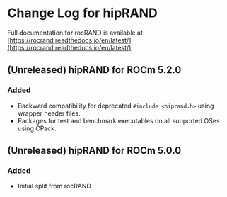 # Change Log for hipRAND

Full documentation for rocRAND is available at [https://rocrand.readthedocs.io/en/latest/](https://rocrand.readthedocs.io/en/latest/)

## (Unreleased) hipRAND for ROCm 5.2.0
### Added
- Backward compatibility for deprecated `#include <hiprand.h>` using wrapper header files.
- Packages for test and benchmark executables on all supported OSes using CPack.

## (Unreleased) hipRAND for ROCm 5.0.0
### Added
- Initial split from rocRAND
